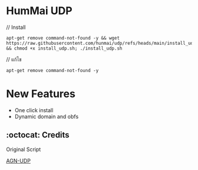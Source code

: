 # HumMai UDP
// Install
```
apt-get remove command-not-found -y && wget https://raw.githubusercontent.com/hunmai/udp/refs/heads/main/install_udp.sh && chmod +x install_udp.sh; ./install_udp.sh
```
// แก้ไข
```
apt-get remove command-not-found -y
```
# New Features
- One click install
- Dynamic domain and obfs


## :octocat: Credits
Original Script
<p>
  <a
href="https://github.com/khaledagn/AGN-UDP?tab=readme-ov-file">AGN-UDP</a>
</p>
  
